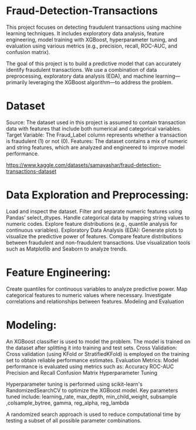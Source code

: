 # Fraud-Detection-Transactions

This project focuses on detecting fraudulent transactions using machine learning techniques. It includes exploratory data analysis, feature engineering, model training with XGBoost, hyperparameter tuning, and evaluation using various metrics (e.g., precision, recall, ROC-AUC, and confusion matrix).

The goal of this project is to build a predictive model that can accurately identify fraudulent transactions. We use a combination of data preprocessing, exploratory data analysis (EDA), and machine learning—primarily leveraging the XGBoost algorithm—to address the problem.

# Dataset

Source: The dataset used in this project is assumed to contain transaction data with features that include both numerical and categorical variables.
Target Variable: The Fraud_Label column represents whether a transaction is fraudulent (1) or not (0).
Features: The dataset contains a mix of numeric and string features, which are analyzed and engineered to improve model performance.

https://www.kaggle.com/datasets/samayashar/fraud-detection-transactions-dataset

# Data Exploration and Preprocessing:
Load and inspect the dataset.
Filter and separate numeric features using Pandas’ select_dtypes.
Handle categorical data by mapping string values to numeric codes.
Explore feature distributions (e.g., quantile analysis for continuous variables).
Exploratory Data Analysis (EDA):
Generate plots to visualize the predictive power of features.
Compare feature distributions between fraudulent and non-fraudulent transactions.
Use visualization tools such as Matplotlib and Seaborn to analyze trends.

# Feature Engineering:
Create quantiles for continuous variables to analyze predictive power.
Map categorical features to numeric values where necessary.
Investigate correlations and relationships between features.
Modeling and Evaluation

# Modeling:
An XGBoost classifier is used to model the problem. The model is trained on the dataset after splitting it into training and test sets.
Cross Validation:
Cross validation (using KFold or StratifiedKFold) is employed on the training set to obtain reliable performance estimates.
Evaluation Metrics:
Model performance is evaluated using metrics such as:
Accuracy
ROC-AUC
Precision and Recall
Confusion Matrix
Hyperparameter Tuning

Hyperparameter tuning is performed using scikit-learn's RandomizedSearchCV to optimize the XGBoost model. Key parameters tuned include:
learning_rate, max_depth, min_child_weight, subsample ,colsample_bytree, gamma, reg_alpha, reg_lambda

A randomized search approach is used to reduce computational time by testing a subset of all possible parameter combinations.
